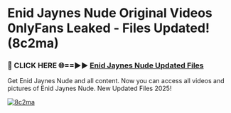 # Enid Jaynes Nude Original Videos 0nlyFans Leaked - Files Updated! (8c2ma)

<h3>🔴 CLICK HERE 🌐==►► <a href="https://tinyurl.com/y5r63du9" rel="nofollow">Enid Jaynes Nude Updated Files</a></h3>

Get Enid Jaynes Nude and all content. Now you can access all videos and pictures of Enid Jaynes Nude. New Updated Files 2025!

[![8c2ma](https://i.imgur.com/UVo9nyh.gif)](https://tinyurl.com/y5r63du9)